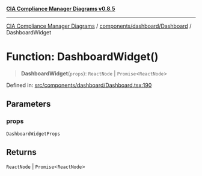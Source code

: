 [**CIA Compliance Manager Diagrams v0.8.5**](../../../../README.md)

***

[CIA Compliance Manager Diagrams](../../../../modules.md) / [components/dashboard/Dashboard](../README.md) / DashboardWidget

# Function: DashboardWidget()

> **DashboardWidget**(`props`): `ReactNode` \| `Promise`\<`ReactNode`\>

Defined in: [src/components/dashboard/Dashboard.tsx:190](https://github.com/Hack23/cia-compliance-manager/blob/b799ef22d9067d09cc69eaeddf109ac9dcdce934/src/components/dashboard/Dashboard.tsx#L190)

## Parameters

### props

`DashboardWidgetProps`

## Returns

`ReactNode` \| `Promise`\<`ReactNode`\>
